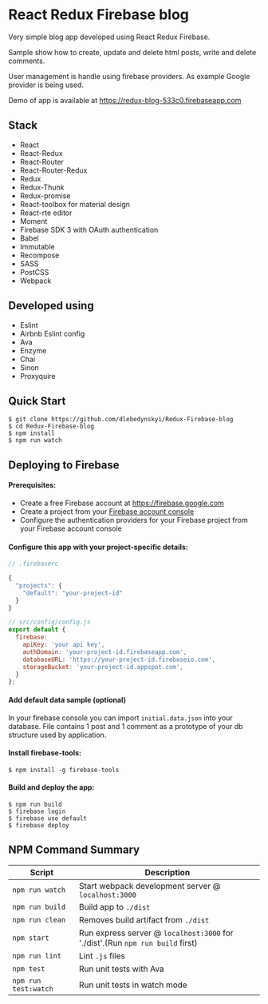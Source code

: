 # React Redux Firebase blog

Very simple blog app developed using React Redux Firebase.  

Sample show how to create, update and delete html posts, write and delete comments.    

User management is handle using firebase providers. As example Google provider is being used.

Demo of app is available at https://redux-blog-533c0.firebaseapp.com

## Stack

- React
- React-Redux
- React-Router
- React-Router-Redux
- Redux
- Redux-Thunk
- Redux-promise
- React-toolbox for material design
- React-rte editor
- Moment
- Firebase SDK 3 with OAuth authentication
- Babel
- Immutable
- Recompose
- SASS
- PostCSS
- Webpack

## Developed using
- Eslint
- Airbnb Eslint config
- Ava
- Enzyme
- Chai
- Sinon
- Proxyquire

## Quick Start
```shell
$ git clone https://github.com/dlebedynskyi/Redux-Firebase-blog
$ cd Redux-Firebase-blog
$ npm install
$ npm run watch
```

## Deploying to Firebase
#### Prerequisites:
- Create a free Firebase account at https://firebase.google.com
- Create a project from your [Firebase account console](https://console.firebase.google.com)
- Configure the authentication providers for your Firebase project from your Firebase account console

#### Configure this app with your project-specific details:
```javascript
// .firebaserc

{
  "projects": {
    "default": "your-project-id"
  }
}
```
```javascript
// src/config/config.js
export default {
  firebase:
    apiKey: 'your api key',
    authDomain: 'your-project-id.firebaseapp.com',
    databaseURL: 'https://your-project-id.firebaseio.com',
    storageBucket: 'your-project-id.appspot.com',
  }
};
```
#### Add default data sample (optional)
In your firebase console you can import `initial.data.json` into your database. File contains 1 post and 1 comment as a prototype of your db structure used by application.

#### Install firebase-tools:
```shell
$ npm install -g firebase-tools
```

#### Build and deploy the app:
```shell
$ npm run build
$ firebase login
$ firebase use default
$ firebase deploy
```


NPM Command Summary
-------------------

|Script|Description|
|---|---|
|`npm run watch`|Start webpack development server @ `localhost:3000`|
|`npm run build`|Build app to `./dist`|
|`npm run clean`|Removes build artifact from `./dist`|
|`npm start`|Run express server  @ `localhost:3000` for './dist'.(Run `npm run build` first)|
|`npm run lint`|Lint `.js` files|
|`npm test`|Run unit tests with Ava|
|`npm run test:watch`|Run unit tests in watch mode|
